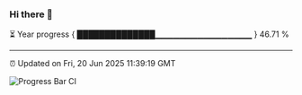 ### Hi there 👋

⏳ Year progress { ██████████████▁▁▁▁▁▁▁▁▁▁▁▁▁▁▁▁ } 46.71 %

---

⏰ Updated on Fri, 20 Jun 2025 11:39:19 GMT

![Progress Bar CI](https://github.com/IshwaranRudhara/GIT-ACTION/workflows/Progress%20Bar%20CI/badge.svg)
